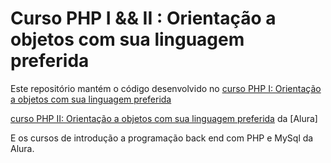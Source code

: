 # Curso PHP I && II : Orientação a objetos com sua linguagem preferida

Este repositório mantém o código desenvolvido no 
[curso PHP I: Orientação a objetos com sua linguagem preferida](https://cursos.alura.com.br/course/php-oo-1)

[curso PHP II: Orientação a objetos com sua linguagem preferida](https://cursos.alura.com.br/course/php-oo-1) da [Alura]

E os cursos de introdução a programação back end com PHP e MySql da Alura.
